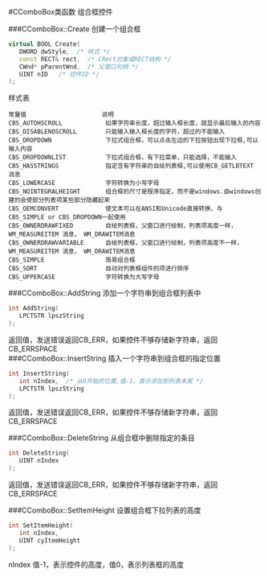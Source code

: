 #CComboBox类函数
组合框控件          

###CComboBox::Create
创建一个组合框
```cpp
virtual BOOL Create(
   DWORD dwStyle,  /* 样式 */
   const RECT& rect,  /* CRect对象或RECT结构 */
   CWnd* pParentWnd,  /* 父窗口句柄 */
   UINT nID   /* 控件ID */
);
```
样式表
```text
常量值                     说明
CBS_AUTOHSCROLL            如果字符串长度，超过输入框长度，就显示最后输入的内容                 
CBS_DISABLENOSCROLL        只能输入输入框长度的字符，超过的不能输入         
CBS_DROPDOWN               下拉式组合框，可以点击左边的下拉按钮出现下拉框,可以输入内容                    
CBS_DROPDOWNLIST           下拉式组合框，有下拉菜单，只能选择，不能输入
CBS_HASSTRINGS             指定含有字符串的自绘列表框,可以使用CB_GETLBTEXT 消息
CBS_LOWERCASE              字符转换为小写字母
CBS_NOINTEGRALHEIGHT       组合框的尺寸是程序指定，而不是windows.由windows创建的会使部分列表项某些部分隐藏起来
CBS_OEMCONVERT             使文本可以在ANSI和Unicode直接转换，与 CBS_SIMPLE or CBS_DROPDOWN一起使用 
CBS_OWNERDRAWFIXED         自绘列表框，父窗口进行绘制，列表项高度一样，WM_MEASUREITEM 消息， WM_DRAWITEM消息
CBS_OWNERDRAWVARIABLE      自绘列表框，父窗口进行绘制，列表项高度不一样，WM_MEASUREITEM 消息， WM_DRAWITEM消息
CBS_SIMPLE                 简易组合框
CBS_SORT                   自动对列表框组件的项进行排序
CBS_UPPERCASE              字符转换为大写字母
```

###CComboBox::AddString
添加一个字符串到组合框列表中           
```cpp
int AddString(
   LPCTSTR lpszString 
);
```
返回值，发送错误返回CB_ERR，如果控件不够存储新字符串，返回CB_ERRSPACE        
###CComboBox::InsertString
插入一个字符串到组合框的指定位置
```cpp
int InsertString(
   int nIndex,  /* 从0开始的位置,值-1，表示添加到列表末尾 */
   LPCTSTR lpszString 
);
```
返回值，发送错误返回CB_ERR，如果控件不够存储新字符串，返回CB_ERRSPACE

###CComboBox::DeleteString
从组合框中删除指定的条目
```cpp
int DeleteString(
   UINT nIndex 
);
```
返回值，发送错误返回CB_ERR，如果控件不够存储新字符串，返回CB_ERRSPACE

###CComboBox::SetItemHeight
设置组合框下拉列表的高度               
```cpp
int SetItemHeight(
   int nIndex,
   UINT cyItemHeight 
);
```
nIndex 值-1，表示控件的高度，值0，表示列表框的高度
